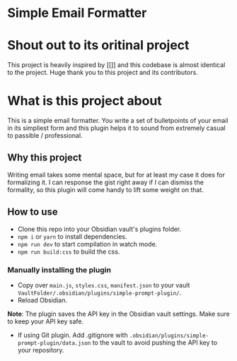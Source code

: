 # Simple Email Formatter

# Shout out to its oritinal project
This project is heavily inspired by [[]] and this codebase is almost identical to the project. Huge thank you to this project and its contributors.

# What is this project about
This is a simple email formatter. You write a set of bulletpoints of your email in its simpliest form and this plugin helps it to sound from extremely casual to passible / professional.

## Why this project

Writing email takes some mental space, but for at least my case it does for formalizing it. I can response the gist right away if I can dismiss the formality, so this plugin will come handy to lift some weight on that.


## How to use

-   Clone this repo into your Obsidian vault's plugins folder.
-   `npm i` or `yarn` to install dependencies.
-   `npm run dev` to start compilation in watch mode.
-   `npm run build:css` to build the css.

### Manually installing the plugin

-   Copy over `main.js`, `styles.css`, `manifest.json` to your vault `VaultFolder/.obsidian/plugins/simple-prompt-plugin/`.
-   Reload Obsidian.

**Note**: The plugin saves the API key in the Obsidian vault settings. Make sure to keep your API key safe.

-   If using Git plugin. Add .gitignore with `.obsidian/plugins/simple-prompt-plugin/data.json` to the vault to avoid pushing the API key to your repository.
